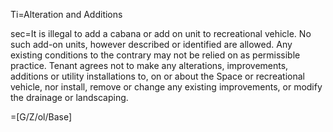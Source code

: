 Ti=Alteration and Additions

sec=It is illegal to add a cabana or add on unit to recreational vehicle. No such add-on units, however described or identified are allowed. Any existing conditions to the contrary may not be relied on as permissible practice. Tenant agrees not to make any alterations, improvements, additions or utility installations to, on or about the Space or recreational vehicle, nor install, remove or change any existing improvements, or modify the drainage or landscaping. 

=[G/Z/ol/Base]
 
